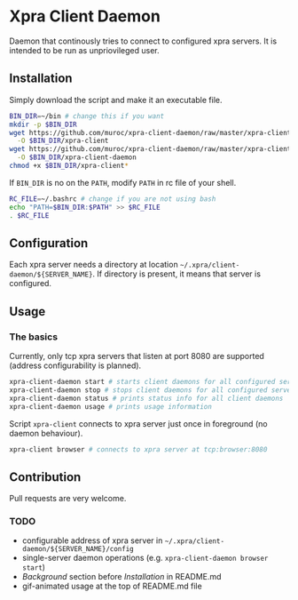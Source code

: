 # Xpra Client Daemon

Daemon that continously tries to connect to configured xpra servers.
It is intended to be run as unpriovileged user.

## Installation

Simply download the script and make it an executable file.

```bash
BIN_DIR=~/bin # change this if you want
mkdir -p $BIN_DIR
wget https://github.com/muroc/xpra-client-daemon/raw/master/xpra-client \
  -O $BIN_DIR/xpra-client
wget https://github.com/muroc/xpra-client-daemon/raw/master/xpra-client \
  -O $BIN_DIR/xpra-client-daemon
chmod +x $BIN_DIR/xpra-client*
```

If `BIN_DIR` is no on the `PATH`, modify `PATH` in rc file of your shell.

```bash
RC_FILE=~/.bashrc # change if you are not using bash
echo "PATH=$BIN_DIR:$PATH" >> $RC_FILE
. $RC_FILE
```

## Configuration

Each xpra server needs a directory at location
`~/.xpra/client-daemon/${SERVER_NAME}`. If directory is present,
it means that server is configured.

## Usage

### The basics

Currently, only tcp xpra servers that listen at port 8080 are supported
(address configurability is planned).

```bash
xpra-client-daemon start # starts client daemons for all configured servers
xpra-client-daemon stop # stops client daemons for all configured servers
xpra-client-daemon status # prints status info for all client daemons
xpra-client-daemon usage # prints usage information
```

Script `xpra-client` connects to xpra server just once in foreground
(no daemon behaviour).

```bash
xpra-client browser # connects to xpra server at tcp:browser:8080
```

## Contribution

Pull requests are very welcome.

### TODO

 * configurable address of xpra server in
   `~/.xpra/client-daemon/${SERVER_NAME}/config`
 * single-server daemon operations (e.g. `xpra-client-daemon browser start`)
 * *Background* section before *Installation* in README.md
 * gif-animated usage at the top of README.md file

